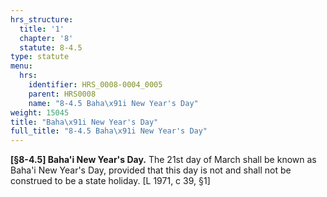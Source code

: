 ```yaml
---
hrs_structure:
  title: '1'
  chapter: '8'
  statute: 8-4.5
type: statute
menu:
  hrs:
    identifier: HRS_0008-0004_0005
    parent: HRS0008
    name: "8-4.5 Baha\x91i New Year's Day"
weight: 15045
title: "Baha\x91i New Year's Day"
full_title: "8-4.5 Baha\x91i New Year's Day"
---
```

**[§8-4.5] Baha'i New Year's Day.** The 21st day of March shall be known as Baha'i New Year's Day, provided that this day is not and shall not be construed to be a state holiday. [L 1971, c 39, §1]